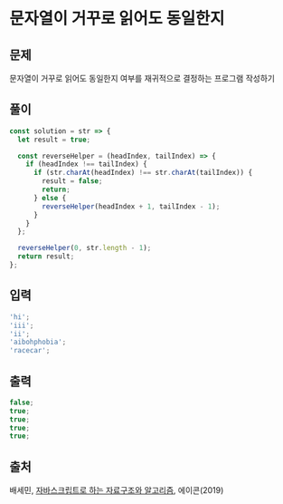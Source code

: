 # 문자열이 거꾸로 읽어도 동일한지

## 문제

문자열이 거꾸로 읽어도 동일한지 여부를 재귀적으로 결정하는 프로그램 작성하기

## 풀이

```javascript
const solution = str => {
  let result = true;

  const reverseHelper = (headIndex, tailIndex) => {
    if (headIndex !== tailIndex) {
      if (str.charAt(headIndex) !== str.charAt(tailIndex)) {
        result = false;
        return;
      } else {
        reverseHelper(headIndex + 1, tailIndex - 1);
      }
    }
  };

  reverseHelper(0, str.length - 1);
  return result;
};
```

## 입력

```javascript
'hi';
'iii';
'ii';
'aibohphobia';
'racecar';
```

## 출력

```javascript
false;
true;
true;
true;
true;
```

## 출처

배세민, [자바스크립트로 하는 자료구조와 알고리즘](http://seoji.nl.go.kr/landingPage?isbn=9791161753447), 에이콘(2019)
